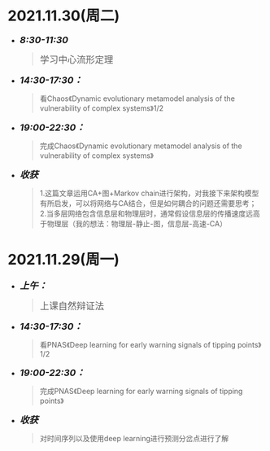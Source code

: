 # 2021.11.30(周二)
* <font size=4>__*8:30-11:30*__</font>
    > <font size=4>学习中心流形定理</font>
* <font size=4>__*14:30-17:30：*__</font>
    > 看Chaos《Dynamic evolutionary metamodel analysis of the vulnerability of complex systems》1/2
* <font size=4>__*19:00-22:30：*__</font>
    > 完成Chaos《Dynamic evolutionary metamodel analysis of the vulnerability of complex systems》
* <font size=4>__*收获*__</font>
    >1.这篇文章运用CA+图+Markov chain进行架构，对我接下来架构模型有所启发，可以将网络与CA结合，但是如何耦合的问题还需要思考；  
    >2.当多层网络包含信息层和物理层时，通常假设信息层的传播速度远高于物理层（我的想法：物理层-静止-图，信息层-高速-CA）

# 2021.11.29(周一)
* <font size=4>__*上午：*__</font>
    > <font size=4>上课自然辩证法</font>
* <font size=4>__*14:30-17:30：*__</font>
    > 看PNAS《Deep learning for early warning signals of tipping points》1/2
* <font size=4>__*19:00-22:30：*__</font>
    > 完成PNAS《Deep learning for early warning signals of tipping points》
* <font size=4>__*收获*__</font>
    >对时间序列以及使用deep learning进行预测分岔点进行了解

